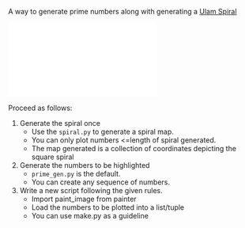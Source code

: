A way to generate prime numbers along with generating a [Ulam Spiral](https://en.wikipedia.org/wiki/Ulam_spiral)

![Ulam Spiral](prime_plot.py)

Proceed as follows:

1. Generate the spiral once
   - Use the `spiral.py` to generate a spiral map.
   - You can only plot numbers <=length of spiral generated.
   - The map generated is a collection of coordinates depicting the square spiral
2. Generate the numbers to be highlighted
   - `prime_gen.py` is the default.
   - You can create any sequence of numbers.
3. Write a new script following the given rules.
   - Import paint_image from painter
   - Load the numbers to be plotted into a list/tuple
   - You can use make.py as a guideline
